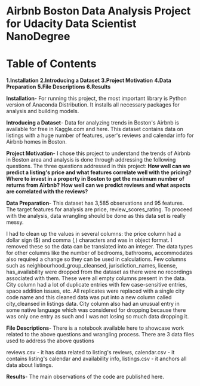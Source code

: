 # Airbnb Boston Data Analysis Project for Udacity Data Scientist NanoDegree
# Table of Contents

**1.Installation**
**2.Introducing a Dataset**
**3.Project Motivation**
**4.Data Preparation**
**5.File Descriptions**
**6.Results**

**Installation**-
For running this project, the most important library is Python version of Anaconda Distribution. It installs all necessary packages for analysis and building models.

**Introducing a Dataset**-
Data for analyzing trends in Boston's Airbnb is available for free in Kaggle.com and here. This dataset contains data on listings with a huge number of features, user's reviews and calendar info for Airbnb homes in Boston.

**Project Motivation**-
I chose this project to understand the trends of Airbnb in Boston area and analysis is done through addressing the following questions.
The three questions addressed in this project:
**How well can we predict a listing's price and what features correlate well with the pricing?**
**Where to invest in a property in Boston to get the maximum number of returns from Airbnb?**
**How well can we predict reviews and what aspects are correlated with the reviews?**

**Data Preparation**-
This dataset has 3,585 observations and 95 features. The target features for analysis are price, review_scores_rating. To proceed with the analysis, data wrangling should be done as this data set is really messy.

I had to clean up the values in several columns: the price column had a dollar sign ($) and comma (,) characters and was in object format. I removed these so the data can be translated into an integer.
The data types for other columns like the number of bedrooms, bathrooms, accommodates also required a change so they can be used in calculations.
Few columns such as neighbourhood_group_cleansed, jurisdiction_names, license, has_availability were dropped from the dataset as there were no recordings associated with them. These were all empty columns present in the data.
City column had a lot of duplicate entries with few case-sensitive entries, space addition issues, etc. All replicates were replaced with a single city code name and this cleaned data was put into a new column called city_cleansed in listings data. City column also had an unusual entry in some native language which was considered for dropping because there was only one entry as such and I was not losing so much data dropping it.

**File Descriptions**-
There is a notebook available here to showcase work related to the above questions and wrangling process. There are 3 data files used to address the above qustions

reviews.csv - it has data related to listing's reviews,
calendar.csv - it contains listing's calendar and availability info,
listings.csv - it anchors all data about listings.

**Results**-
The main observations of the code are published here.

